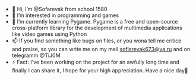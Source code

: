 - 👋 Hi, I’m @Sofarevak from school 1580
- 👀 I’m interested in programming and games
- 🌱 I’m currently learning Pygame. Pygame is a free and open-source cross-platform library for the development of multimedia applications like video games using Python
- 📫 If you find something like bugs on files, or you wona tell me critice and  praise, so you can write me on my mail sofiarevak673@ya.ru and on telegramm @TiJ0M
- ⚡ Fact: I've been working on the project for an awfully long time and finally I can share it, I hope for your high appreciation. Have a nice day👋
